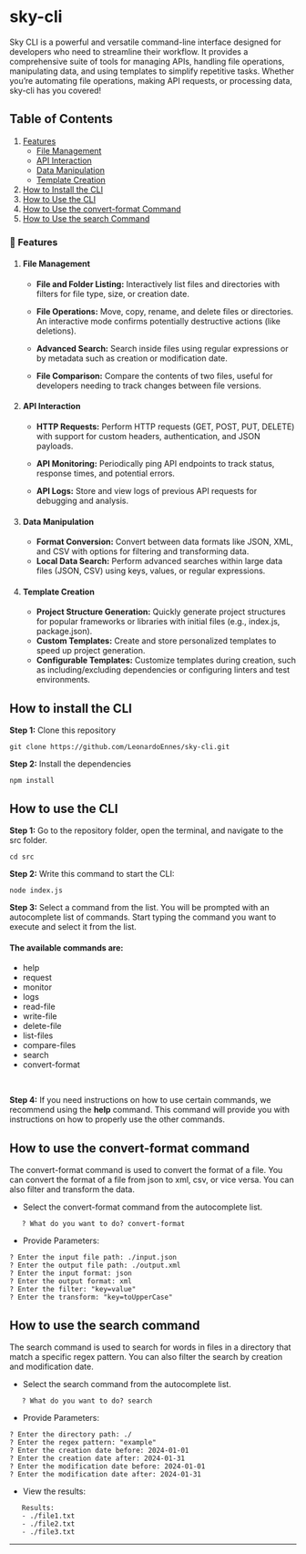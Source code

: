 # sky-cli
Sky CLI is a powerful and versatile command-line interface designed for developers who need to streamline their workflow. It provides a comprehensive suite of tools for managing APIs, handling file operations, manipulating data, and using templates to simplify repetitive tasks. Whether you’re automating file operations, making API requests, or processing data, sky-cli has you covered!

## Table of Contents
1. [Features](#-features)
    - [File Management](#file-management)
    - [API Interaction](#api-interaction)
    - [Data Manipulation](#data-manipulation)
    - [Template Creation](#template-creation)
2. [How to Install the CLI](#how-to-install-the-cli)
3. [How to Use the CLI](#how-to-use-the-cli)
4. [How to Use the convert-format Command](#how-to-use-the-convert-format-command)
5. [How to Use the search Command](#how-to-use-the-search-command)


### 🚀 Features
1. #### File Management
    - **File and Folder Listing:** Interactively list files and directories with filters for file type, size, or creation date.

    - **File Operations:** Move, copy, rename, and delete files or directories. An interactive mode confirms potentially destructive actions (like deletions).

    - **Advanced Search:** Search inside files using regular expressions or by metadata such as creation or modification date.
    
    - **File Comparison:** Compare the contents of two files, useful for developers needing to track changes between file versions.

2. #### API Interaction
    - **HTTP Requests:** Perform HTTP requests (GET, POST, PUT, DELETE) with support for custom headers, authentication, and JSON payloads.

    - **API Monitoring:** Periodically ping API endpoints to track status, response times, and potential errors.

    - **API Logs:** Store and view logs of previous API requests for debugging and analysis.
3. #### Data Manipulation
    - **Format Conversion:** Convert between data formats like JSON, XML, and CSV with options for filtering and transforming data.
    - **Local Data Search:** Perform advanced searches within large data files (JSON, CSV) using keys, values, or regular expressions.
4. #### Template Creation
    - **Project Structure Generation:** Quickly generate project structures for popular frameworks or libraries with initial files (e.g., index.js, package.json).
    - **Custom Templates:** Create and store personalized templates to speed up project generation.
    - **Configurable Templates:** Customize templates during creation, such as including/excluding dependencies or configuring linters and test environments.

## How to install the CLI
**Step 1:** Clone this repository
```
git clone https://github.com/LeonardoEnnes/sky-cli.git
```

**Step 2:** Install the dependencies
```
npm install
```
## How to use the CLI

**Step 1:** Go to the repository folder, open the terminal, and navigate to the src folder.
```
cd src
```

**Step 2:** Write this command to start the CLI:
```
node index.js
```

**Step 3:** Select a command from the list. You will be prompted with an autocomplete list of commands. Start typing the command you want to execute and select it from the list. <br> 

#### The available commands are:
- help
- request
- monitor
- logs
- read-file
- write-file
- delete-file
- list-files
- compare-files
- search
- convert-format

<br>

**Step 4:** If you need instructions on how to use certain commands, we recommend using the **help** command. This command will provide you with instructions on how to properly use the other commands.

## How to use the convert-format command
The convert-format command is used to convert the format of a file. You can convert the format of a file from json to xml, csv, or vice versa. You can also filter and transform the data.

- Select the convert-format command from the autocomplete list.
```
   ? What do you want to do? convert-format
``` 

- Provide Parameters:
```
? Enter the input file path: ./input.json
? Enter the output file path: ./output.xml
? Enter the input format: json
? Enter the output format: xml
? Enter the filter: "key=value"
? Enter the transform: "key=toUpperCase"
```

 ## How to use the search command
 The search command is used to search for words in files in a directory that match a specific regex pattern. You can also filter the search by creation and modification date.

- Select the search command from the autocomplete list.
```
   ? What do you want to do? search
``` 

- Provide Parameters:
```
? Enter the directory path: ./
? Enter the regex pattern: "example"
? Enter the creation date before: 2024-01-01
? Enter the creation date after: 2024-01-31
? Enter the modification date before: 2024-01-01
? Enter the modification date after: 2024-01-31
```

- View the results:
```
   Results:
   - ./file1.txt
   - ./file2.txt
   - ./file3.txt
``` 

----